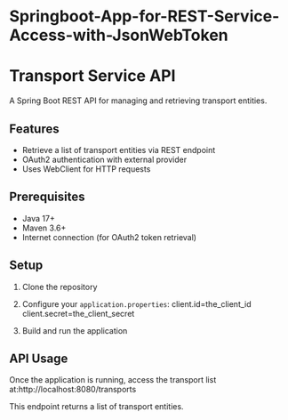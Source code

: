 # Springboot-App-for-REST-Service-Access-with-JsonWebToken
# Transport Service API

A Spring Boot REST API for managing and retrieving transport entities.

## Features

- Retrieve a list of transport entities via REST endpoint
- OAuth2 authentication with external provider
- Uses WebClient for HTTP requests

## Prerequisites

- Java 17+
- Maven 3.6+
- Internet connection (for OAuth2 token retrieval)

## Setup

1. Clone the repository
2. Configure your `application.properties`:
   client.id=the_client_id 
   client.secret=the_client_secret

3. Build and run the application


## API Usage
Once the application is running, access the transport list at:http://localhost:8080/transports

This endpoint returns a list of transport entities.